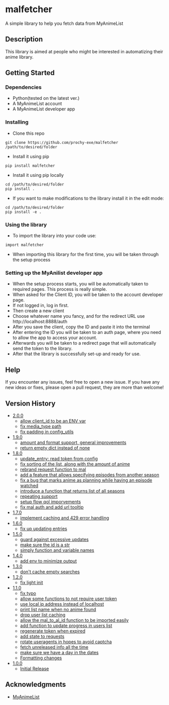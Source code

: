 # malfetcher

A simple library to help you fetch data from MyAnimeList

## Description

This library is aimed at people who might be interested in automatizing their anime library.

## Getting Started

### Dependencies

* Python(tested on the latest ver.)
* A MyAnimeList account
* A MyAnimeList developer app

### Installing

* Clone this repo
```
git clone https://github.com/prochy-exe/malfetcher /path/to/desired/folder
```
* Install it using pip
```
pip install malfetcher
```
* Install it using pip locally
```
cd /path/to/desired/folder
pip install .
```
* If you want to make modifications to the library install it in the edit mode:
```
cd /path/to/desired/folder
pip install -e .
```

### Using the library

* To import the library into your code use:
```
import malfetcher
```
* When importing this library for the first time, you will be taken through the setup process

### Setting up the MyAnilist developer app

* When the setup process starts, you will be automatically taken to required pages. This process is really simple.
* When asked for the Client ID, you will be taken to the account developer page.
* If not logged in, log in first.
* Then create a new client
* Choose whatever name you fancy, and for the redirect URL use http://localhost:8888/auth
* After you save the client, copy the ID and paste it into the terminal
* After entering the ID you will be taken to an auth page, where you need to allow the app to access your account.
* Afterwards you will be taken to a redirect page that will automatically send the token to the library.
* After that the library is successfully set-up and ready for use.

## Help

If you encounter any issues, feel free to open a new issue. If you have any new ideas or fixes, please open a pull request, they are more than welcome!

## Version History
* [2.0.0](https://github.com/prochy-exe/malfetcher/releases/tag/v2.0.0)
    * [allow client_id to be an ENV var](https://github.com/prochy-exe/malfetcher/commit/a6ee2dbfaf70557d75b9d1971322e774538c6324)
    * [fix media_type path](https://github.com/prochy-exe/malfetcher/commit/ba4d1d1f9f93f7603c91d0d1b520406b94d628b0)
    * [fix padding in config_utils](https://github.com/prochy-exe/malfetcher/commit/a980f0c8237f8715b5ca7e691e1e08bc925c503f)
* [1.9.0](https://github.com/prochy-exe/malfetcher/releases/tag/v1.9.0)
    * [amount and format support, general improvements](https://github.com/prochy-exe/malfetcher/commit/4dc7c76fb5657f25649b25587c4d8ae6c70d49e9)
    * [return empty dict instead of none](https://github.com/prochy-exe/malfetcher/commit/ae35eef7c721ee21ba471e89a18a91a385bcd54a)
* [1.8.0](https://github.com/prochy-exe/malfetcher/releases/tag/v1.8.0)
    * [update_entry: read token from config](https://github.com/prochy-exe/malfetcher/commit/c8c46782ab461010c63034cea592f6b1bda52203)
    * [fix sorting of the list, along with the amount of anime](https://github.com/prochy-exe/malfetcher/commit/1687636a2a9d0bf6f00cbd5ce1a3d80de3c99cf0)
    * [rebrand request function to mal](https://github.com/prochy-exe/malfetcher/commit/de8bbf4e8004f8a65d4beb611d253bddc39b0c0e)
    * [add a feature that allows specifying episodes from another season](https://github.com/prochy-exe/malfetcher/commit/89e37eace4e062ed6ed787c4a6531a18b0dc707f)
    * [fix a bug that marks anime as planning while having an episode watched](https://github.com/prochy-exe/malfetcher/commit/17e5cccf3a4cb1e611048af85f106c7daeb83ae7)
    * [introduce a function that returns list of all seasons](https://github.com/prochy-exe/malfetcher/commit/66bb8a31c56dc746d0c6818c3da97739868cad86)
    * [repeating support](https://github.com/prochy-exe/malfetcher/commit/5324c635ae390a67de52c939abb3c0b9da552da2)       
    * [setup flow qol imporvements](https://github.com/prochy-exe/malfetcher/commit/63a5a9cf119f0550c56154be70e31d4b270b095b)
    * [fix mal auth and add url tooltip](https://github.com/prochy-exe/malfetcher/commit/5a0f7b99cf96e725f5357026e3942501a167bccb)
* [1.7.0](https://github.com/prochy-exe/malfetcher/releases/tag/v1.7.0)
    * [implement caching and 429 error handling](https://github.com/prochy-exe/malfetcher/commit/774edf2c3f2176218830718c3bfe004971a0048f)
* [1.6.0](https://github.com/prochy-exe/malfetcher/releases/tag/v1.6.0)
    * [fix up updating entries](https://github.com/prochy-exe/malfetcher/commit/10d97fb6f79c91aa3a3bca4e35b92dfbed8c4ae1)
* [1.5.0](https://github.com/prochy-exe/malfetcher/releases/tag/v1.5.0)
    * [guard against excessive updates](https://github.com/prochy-exe/malfetcher/commit/478c86bd2728225ee6e9e7f99518402229472c1c)
    * [make sure the id is a str](https://github.com/prochy-exe/malfetcher/commit/56776541ce14fdf76f0bcb79df42c9b01dd1dbd9)
    * [simply function and variable names](https://github.com/prochy-exe/malfetcher/commit/dc336cae60e17c16f31c15863c11e79b05b7f8d7)
* [1.4.0](https://github.com/prochy-exe/malfetcher/releases/tag/v1.4.0)
    * [add env to minimize output](https://github.com/prochy-exe/alfetcher/commit/4d0c90af39c6f6bd39c9199005ea1447ad303fc5)
* [1.3.0](https://github.com/prochy-exe/malfetcher/releases/tag/v1.3.0)
    * [don't cache empty searches](https://github.com/prochy-exe/malfetcher/commit/40104e68c2d093aa9a43ef61a5d506b86d7d7df8)
* [1.2.0](https://github.com/prochy-exe/malfetcher/releases/tag/v1.2.0)
    * [fix light init](https://github.com/prochy-exe/malfetcher/commit/8f30536fe4f9817eea870cb4d4ea7a248badb0b5)
* [1.1.0](https://github.com/prochy-exe/malfetcher/releases/tag/v1.1.0)
    * [fix typo](https://github.com/prochy-exe/malfetcher/commit/ec8fa79befc1a4190667639920f3b6bd736340f1)
    * [allow some functions to not require user token](https://github.com/prochy-exe/malfetcher/commit/2a3b8c4229984caf7e383072eb5e06af0208c3e3)
    * [use local ip address instead of localhost](https://github.com/prochy-exe/malfetcher/commit/ccb7bfff7d136e9be0204509f18f1646185b5e2c)
    * [print list name when no anime found](https://github.com/prochy-exe/malfetcher/commit/7888e5d7d7100f8e9952210ddbed6705b5dc393b)
    * [drop user list caching](https://github.com/prochy-exe/malfetcher/commit/dd5933434945759bbab8a2fd06ce0511b1ff435e)
    * [allow the mal_to_al_id function to be imported easily](https://github.com/prochy-exe/malfetcher/commit/fbf23bfd384ac53d68dbbe7960d12efa29d88b11)
    * [add function to update progress in users list](https://github.com/prochy-exe/malfetcher/commit/e8fa1dd20054c68f81be4133a9414daa4aad8b29)
    * [regenerate token when expired](https://github.com/prochy-exe/malfetcher/commit/af326c5693fec00c8c90286d63d81782fb90932f)
    * [add state to requests](https://github.com/prochy-exe/malfetcher/commit/76a3e27031ef88d5ba84d7816802647ae55a9e84)
    * [rotate useragents in hopes to avoid captcha](https://github.com/prochy-exe/malfetcher/commit/15ef5a3e866b64cb287264d70946602aa50dea82)
    * [fetch unreleased info all the time](https://github.com/prochy-exe/malfetcher/commit/15d8723dab29a67f0b55f903f8195a47bced6253)
    * [make sure we have a day in the dates](https://github.com/prochy-exe/malfetcher/commit/6ceea01d96ec190b85e0d3950f84a861aa464a73)
    * [Formatting changes](https://github.com/prochy-exe/malfetcher/commit/d06303c44837bc75f788fb29e510dad645c9e801)
* [1.0.0](https://github.com/prochy-exe/malfetcher/releases/tag/v1.0.0)
    * [Initial Release](https://github.com/prochy-exe/malfetcher/commit/2d356310fbe00143c50ffe14596532a7cd30e8db)

## Acknowledgments
* [MyAnimeList](https://myanimelist.net)
